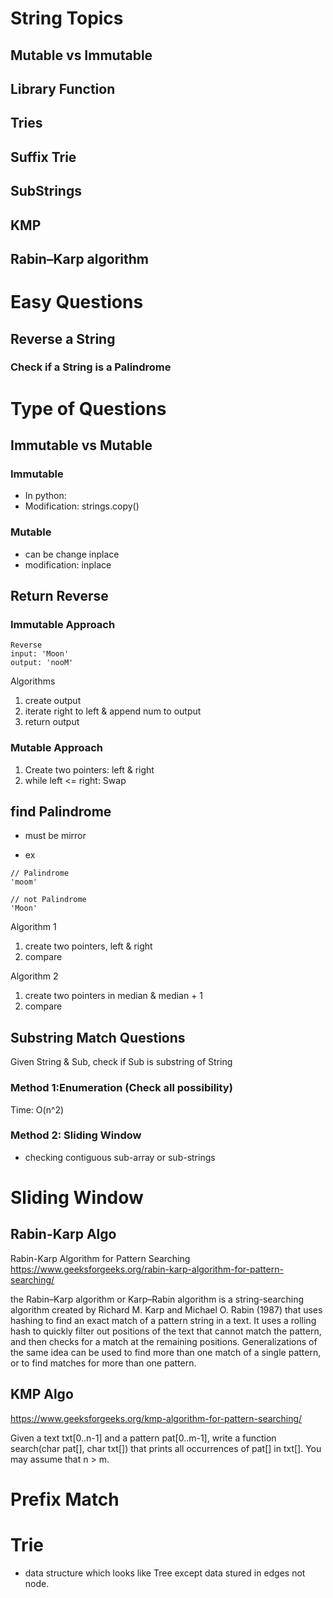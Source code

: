 # String Topics

## Mutable vs Immutable

## Library Function

## Tries

## Suffix Trie

## SubStrings 

## KMP

## Rabin–Karp algorithm


# Easy Questions

## Reverse a String

### Check if a String is a Palindrome

# Type of Questions

## Immutable vs Mutable

### Immutable

- In python:
- Modification: strings.copy()

### Mutable

- can be change inplace
- modification: inplace

## Return Reverse

### Immutable Approach

```
Reverse
input: 'Moon'
output: 'nooM'
```

Algorithms

1. create output
2. iterate right to left & append num to output
3. return output

### Mutable Approach

1. Create two pointers: left & right
2. while left <= right: Swap

## find Palindrome

- must be mirror

- ex

```
// Palindrome
'moom'

// not Palindrome
'Moon'
```

Algorithm 1

1. create two pointers, left & right
2. compare

Algorithm 2

1. create two pointers in median & median + 1
2. compare


## Substring Match Questions
Given String & Sub, check if Sub is substring of String

### Method 1:Enumeration (Check all possibility)
Time: O(n^2)

### Method 2: Sliding Window
- checking contiguous sub-array or sub-strings


# Sliding Window

## Rabin-Karp Algo

Rabin-Karp Algorithm for Pattern Searching
<https://www.geeksforgeeks.org/rabin-karp-algorithm-for-pattern-searching/>

the Rabin–Karp algorithm or Karp–Rabin algorithm is a string-searching algorithm created by Richard M. Karp and Michael O. Rabin (1987) that uses hashing to find an exact match of a pattern string in a text. It uses a rolling hash to quickly filter out positions of the text that cannot match the pattern, and then checks for a match at the remaining positions. Generalizations of the same idea can be used to find more than one match of a single pattern, or to find matches for more than one pattern.


## KMP Algo

<https://www.geeksforgeeks.org/kmp-algorithm-for-pattern-searching/>

Given a text txt[0..n-1] and a pattern pat[0..m-1], write a function search(char pat[], char txt[]) that prints all occurrences of pat[] in txt[]. You may assume that n > m.

# Prefix Match

# Trie
- data structure which looks like Tree except data stured in edges not node.
